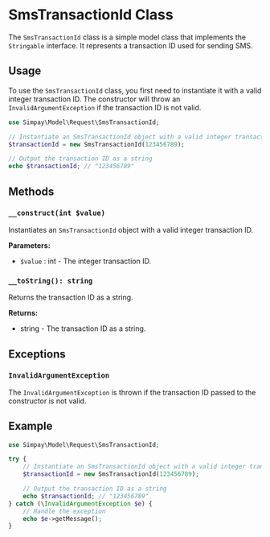 # SmsTransactionId Class

The `SmsTransactionId` class is a simple model class that implements the `Stringable` interface. It represents a transaction ID used for sending SMS.

## Usage

To use the `SmsTransactionId` class, you first need to instantiate it with a valid integer transaction ID. The constructor will throw an `InvalidArgumentException` if the transaction ID is not valid.

```php
use Simpay\Model\Request\SmsTransactionId;

// Instantiate an SmsTransactionId object with a valid integer transaction ID
$transactionId = new SmsTransactionId(123456789);

// Output the transaction ID as a string
echo $transactionId; // "123456789"
```

## Methods

### `__construct(int $value)`

Instantiates an `SmsTransactionId` object with a valid integer transaction ID.

**Parameters:**
- `$value` : int - The integer transaction ID.

### `__toString(): string`

Returns the transaction ID as a string.

**Returns:**
- string - The transaction ID as a string.

## Exceptions

### `InvalidArgumentException`

The `InvalidArgumentException` is thrown if the transaction ID passed to the constructor is not valid.

## Example

```php
use Simpay\Model\Request\SmsTransactionId;

try {
    // Instantiate an SmsTransactionId object with a valid integer transaction ID
    $transactionId = new SmsTransactionId(123456789);

    // Output the transaction ID as a string
    echo $transactionId; // "123456789"
} catch (\InvalidArgumentException $e) {
    // Handle the exception
    echo $e->getMessage();
}
```